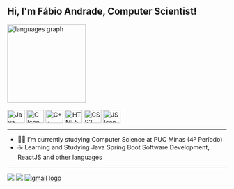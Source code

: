 ## Hi, I'm Fábio Andrade, Computer Scientist!

<div>
  <img src="https://github-readme-stats.vercel.app/api/top-langs?locale=en&hide_title=false&layout=compact&card_width=320&langs_count=5&theme=aura&hide_border=false&username=fabioacandrade" height="180" alt="languages graph"  />
</div>

<div style="display: inline_block"  ><br>
   <img align="center" alt="Java Icon" height="30" width="40" src="https://cdn.jsdelivr.net/gh/devicons/devicon/icons/java/java-original.svg" >

   <img  align="center" height="30" width="40" alt="C Icon" src="https://cdn.jsdelivr.net/gh/devicons/devicon/icons/c/c-line.svg"/>

   <img  align="center" height="30" width="40" alt="C++ Icon" src="https://cdn.jsdelivr.net/gh/devicons/devicon/icons/cplusplus/cplusplus-line.svg"/>
   
   <img  align="center" height="30" width="40" alt="HTML5 Icon" src="https://cdn.jsdelivr.net/gh/devicons/devicon/icons/html5/html5-plain-wordmark.svg" />
   
   <img  align="center" height="30" width="40" alt="CSS3 Icon" src="https://cdn.jsdelivr.net/gh/devicons/devicon/icons/css3/css3-plain-wordmark.svg" />   

   <img  align="center" height="30" width="40" alt="JS Icon" src="https://cdn.jsdelivr.net/gh/devicons/devicon/icons/javascript/javascript-plain.svg" />


 </div>

<hr>

- 👨‍💻 I’m currently studying Computer Science at PUC Minas (4º Período)
- ☕ Learning and Studying Java Spring Boot Software Development, ReactJS and other languages

<hr>
<div> 
 
  <a href="https://www.instagram.com/fabioacandrade/" target="_blank"><img src="https://img.shields.io/badge/-Instagram-%23E4405F?style=for-the-badge&logo=instagram&logoColor=white" target="_blank"></a>
  <a href="https://www.linkedin.com/in/f%C3%A1bio-ant%C3%B4nio-927230272/" target="_blank"><img src="https://img.shields.io/badge/-LinkedIn-%230077B5?style=for-the-badge&logo=linkedin&logoColor=white" target="_blank"></a> 
    <a href="mailto:fabioantoniocaldeiracaldeira@gmail.com" target="_blank">
    <img src="https://img.shields.io/static/v1?message=Gmail&logo=gmail&label=&color=D14836&logoColor=white&labelColor=&style=for-the-badge" alt="gmail logo"  />
  </a>
  
</div>
